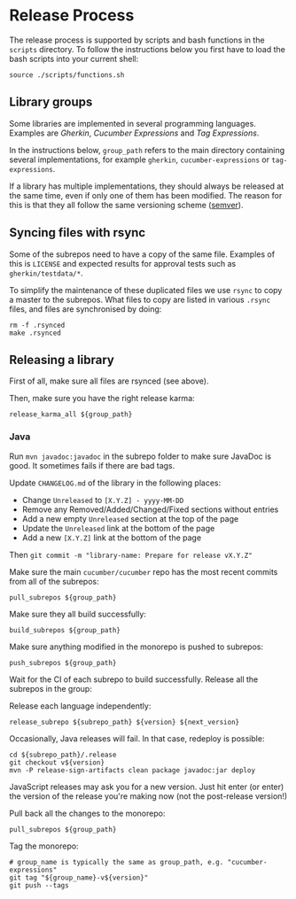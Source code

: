 # Release Process

The release process is supported by scripts and bash functions in the `scripts` directory.
To follow the instructions below you first have to load the bash scripts into your
current shell:

    source ./scripts/functions.sh

## Library groups

Some libraries are implemented in several programming languages.
Examples are _Gherkin_, _Cucumber Expressions_ and _Tag Expressions_.

In the instructions below, `group_path` refers to the main directory
containing several implementations, for example `gherkin`,
`cucumber-expressions` or `tag-expressions`.

If a library has multiple implementations, they should always be released at the
same time, even if only one of them has been modified. The reason for this is
that they all follow the same versioning scheme ([semver](http://semver.org/)).

## Syncing files with rsync

Some of the subrepos need to have a copy of the same file. Examples of this is
`LICENSE` and expected results for approval tests such as `gherkin/testdata/*`.

To simplify the maintenance of these duplicated files we use `rsync` to copy a
master to the subrepos. What files to copy are listed in various `.rsync` files,
and files are synchronised by doing:

    rm -f .rsynced
    make .rsynced

## Releasing a library

First of all, make sure all files are rsynced (see above).

Then, make sure you have the right release karma:

    release_karma_all ${group_path}

### Java

Run `mvn javadoc:javadoc` in the subrepo folder to make sure JavaDoc is good. It
sometimes fails if there are bad tags.

Update `CHANGELOG.md` of the library in the following places:
* Change `Unreleased` to `[X.Y.Z] - yyyy-MM-DD`
* Remove any Removed/Added/Changed/Fixed sections without entries
* Add a new empty `Unreleased` section at the top of the page
* Update the `Unreleased` link at the bottom of the page
* Add a new `[X.Y.Z]` link at the bottom of the page

Then `git commit -m "library-name: Prepare for release vX.Y.Z"`

Make sure the main `cucumber/cucumber` repo has the most recent commits from
all of the subrepos:

    pull_subrepos ${group_path}

Make sure they all build successfully:

    build_subrepos ${group_path}

Make sure anything modified in the monorepo is pushed to subrepos:

    push_subrepos ${group_path}

Wait for the CI of each subrepo to build successfully.
Release all the subrepos in the group:

Release each language independently:

    release_subrepo ${subrepo_path} ${version} ${next_version}

Occasionally, Java releases will fail. In that case, redeploy is possible:

    cd ${subrepo_path}/.release
    git checkout v${version}
    mvn -P release-sign-artifacts clean package javadoc:jar deploy

JavaScript releases may ask you for a new version. Just hit enter (or enter)
the version of the release you're making now (not the post-release version!)

Pull back all the changes to the monorepo:

    pull_subrepos ${group_path}

Tag the monorepo:

    # group_name is typically the same as group_path, e.g. "cucumber-expressions"
    git tag "${group_name}-v${version}"
    git push --tags

